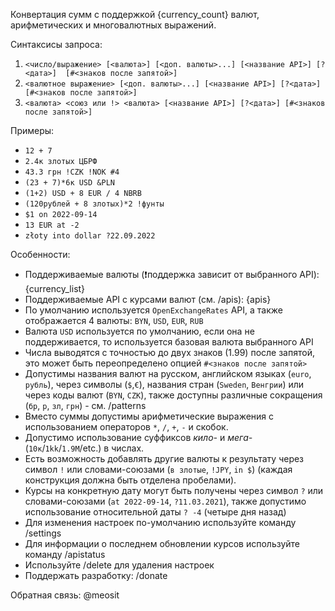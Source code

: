Конвертация сумм с поддержкой {currency_count} валют, арифметических и многовалютных выражений.

Синтаксисы запроса:
1) `<число/выражение> [<валюта>] [<доп. валюты>...] [<название API>] [?<дата>]  [#<знаков после запятой>]`
2) `<валютное выражение> [<доп. валюты>...] [<название API>] [?<дата>] [#<знаков после запятой>]`
3) `<валюта> <союз или !> <валюта> [<название API>] [?<дата>] [#<знаков после запятой>]`

Примеры:
- `12 + 7`
- `2.4к злотых ЦБРФ`
- `43.3 грн !CZK !NOK #4`
- `(23 + 7)*6к USD &PLN`
- `(1+2) USD + 8 EUR / 4 NBRB`
- `(120рублей + 8 злотых)*2 !фунты`
- `$1 on 2022-09-14`
- `13 EUR at -2`
- `złoty into dollar ?22.09.2022`

Особенности:
- Поддерживаемые валюты (❗поддержка зависит от выбранного API): {currency_list}
- Поддерживаемые API с курсами валют (см. /apis): {apis}
- По умолчанию используется `OpenExchangeRates` API, а также отображается 4 валюты: `BYN`, `USD`, `EUR`, `RUB`
- Валюта `USD` используется по умолчанию, если она не поддерживается, то используется базовая валюта выбранного API 
- Числа выводятся с точностью до двух знаков (1.99) после запятой, это может быть переопределено опцией `#<знаков после запятой>`  
- Допустимы названия валют на русском, английском языках (`euro`, `рубль`), через символы (`$`,`€`), названия стран (`Sweden`, `Венгрии`)  или через коды валют (`BYN`, `CZK`), также доступны различные сокращения (`бр`, `р`, `зл`, `грн`) - см. /patterns
- Вместо суммы допустимы арифметические выражения с использованием операторов `*`, `/`, `+`, `-` и скобок.
- Допустимо использование суффиксов _кило-_ и _мега-_ (`10к`/`1kk`/`1.9M`/etc.) в числах.
- Есть возможность добавлять другие валюты к результату через символ `!` или словами-союзами (`в злотые`, `!JPY`, `in $`) (каждая конструкция должна быть отделена пробелами).
- Курсы на конкретную дату могут быть получены через символ `?` или словами-союзами (`at 2022-09-14`, `?11.03.2021`), также допустимо использование относительной даты `? -4` (четыре дня назад)
- Для изменения настроек по-умолчанию используйте команду /settings
- Для информации о последнем обновлении курсов используйте команду /apistatus
- Используйте /delete для удаления настроек
- Поддержать разработку: /donate

Обратная связь: @meosit